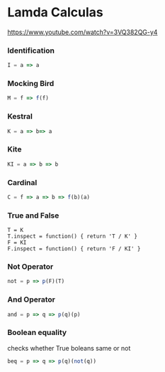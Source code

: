 # Lamda Calculas

https://www.youtube.com/watch?v=3VQ382QG-y4
### Identification
```js
I = a => a
```

### Mocking Bird
```js
M = f => f(f)
```

### Kestral
```js
K = a => b=> a
```

### Kite
```js
KI = a => b => b
```

### Cardinal
```js
C = f => a => b => f(b)(a)
```

### True and False
```
T = K
T.inspect = function() { return 'T / K' } 
F = KI 
F.inspect = function() { return 'F / KI' }
```

### Not Operator
```js
not = p => p(F)(T)
```

### And Operator
```js
and = p => q => p(q)(p)
```

### Boolean equality
checks whether True boleans same or not
```js
beq = p => q => p(q)(not(q))
```

